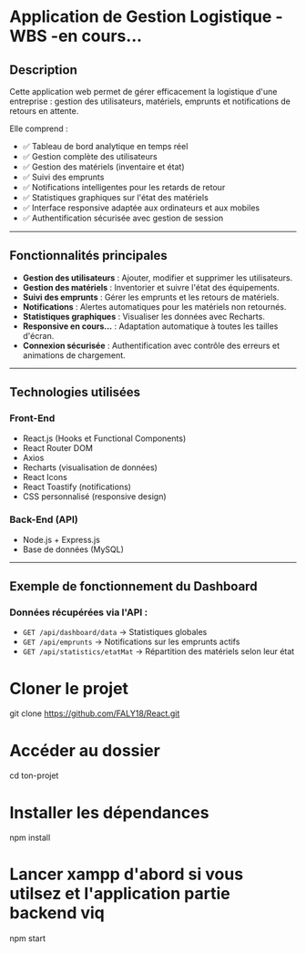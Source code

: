 #  Application de Gestion Logistique - WBS -en cours...

##  Description

Cette application web permet de gérer efficacement la logistique d'une entreprise : gestion des utilisateurs, matériels, emprunts et notifications de retours en attente.

Elle comprend :
- ✅ Tableau de bord analytique en temps réel
- ✅ Gestion complète des utilisateurs
- ✅ Gestion des matériels (inventaire et état)
- ✅ Suivi des emprunts
- ✅ Notifications intelligentes pour les retards de retour
- ✅ Statistiques graphiques sur l'état des matériels
- ✅ Interface responsive adaptée aux ordinateurs et aux mobiles
- ✅ Authentification sécurisée avec gestion de session

---

##  Fonctionnalités principales

- **Gestion des utilisateurs** : Ajouter, modifier et supprimer les utilisateurs.
- **Gestion des matériels** : Inventorier et suivre l'état des équipements.
- **Suivi des emprunts** : Gérer les emprunts et les retours de matériels.
- **Notifications** : Alertes automatiques pour les matériels non retournés.
- **Statistiques graphiques** : Visualiser les données avec Recharts.
- **Responsive en cours...** : Adaptation automatique à toutes les tailles d'écran.
- **Connexion sécurisée** : Authentification avec contrôle des erreurs et animations de chargement.

---

## Technologies utilisées

### Front-End

- React.js (Hooks et Functional Components)
- React Router DOM
- Axios
- Recharts (visualisation de données)
- React Icons
- React Toastify (notifications)
- CSS personnalisé (responsive design)

### Back-End (API)

- Node.js + Express.js
- Base de données (MySQL)

---

## Exemple de fonctionnement du Dashboard

### Données récupérées via l'API :

- `GET /api/dashboard/data` → Statistiques globales
- `GET /api/emprunts` → Notifications sur les emprunts actifs
- `GET /api/statistics/etatMat` → Répartition des matériels selon leur état



# Cloner le projet
git clone https://github.com/FALY18/React.git

# Accéder au dossier
cd ton-projet

# Installer les dépendances
npm install

# Lancer xampp d'abord si vous utilsez et l'application partie backend viq
npm start

